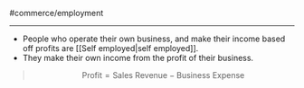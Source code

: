 #commerce/employment 

---
- People who operate their own business, and make their income based off profits are [[Self employed|self employed]].
- They make their own income from the profit of their business.

> $$ \text{Profit} = \text{Sales Revenue} - \text{Business Expense} $$